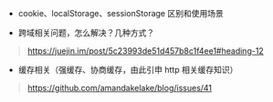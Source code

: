 - cookie、localStorage、sessionStorage 区别和使用场景
>

- 跨域相关问题，怎么解决？几种方式？
>https://juejin.im/post/5c23993de51d457b8c1f4ee1#heading-12

- 缓存相关（强缓存、协商缓存，由此引申 http 相关缓存知识）
>https://github.com/amandakelake/blog/issues/41

